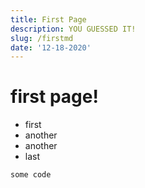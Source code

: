 ```yaml
---
title: First Page
description: YOU GUESSED IT!
slug: /firstmd
date: '12-18-2020'
---
```


# first page!

- first
- another
- another
- last

```
some code
```